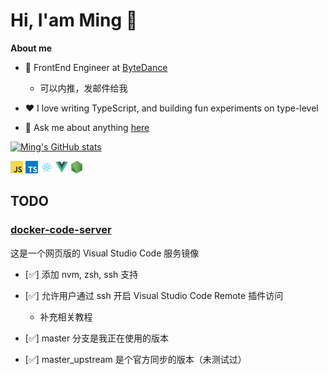 # Hi, I'am Ming 👋

**About me**

- 💼 FrontEnd Engineer at [ByteDance](http://byteDance.com/)

  - 可以内推，发邮件给我

- ❤️ I love writing TypeScript, and building fun experiments on type-level

- 💬 Ask me about anything [here](https://github.com/akimyou/akimyou/issues)

[![Ming's GitHub stats](https://github-readme-stats.vercel.app/api?username=akimyou&show_icons=true&theme=radical)](https://github.com/akimyou)

<code><img height="20" alt="javascript" src="https://raw.githubusercontent.com/github/explore/80688e429a7d4ef2fca1e82350fe8e3517d3494d/topics/javascript/javascript.png"></code>
<code><img height="20" alt="typescript" src="https://raw.githubusercontent.com/github/explore/80688e429a7d4ef2fca1e82350fe8e3517d3494d/topics/typescript/typescript.png"></code>
<code><img height="20" alt="react" src="https://raw.githubusercontent.com/github/explore/80688e429a7d4ef2fca1e82350fe8e3517d3494d/topics/react/react.png"></code>
<code><img height="20" alt="react" src="https://raw.githubusercontent.com/github/explore/80688e429a7d4ef2fca1e82350fe8e3517d3494d/topics/vue/vue.png"></code>
<code><img height="20" alt="nodejs" src="https://raw.githubusercontent.com/github/explore/80688e429a7d4ef2fca1e82350fe8e3517d3494d/topics/nodejs/nodejs.png"></code>

## TODO

### [docker-code-server](https://github.com/Akimyou/docker-code-server)

这是一个网页版的 Visual Studio Code 服务镜像

- [✅] 添加 nvm, zsh, ssh 支持
- [✅] 允许用户通过 ssh 开启 Visual Studio Code Remote 插件访问

  - 补充相关教程

- [✅] master 分支是我正在使用的版本
- [✅] master_upstream 是个官方同步的版本（未测试过）
